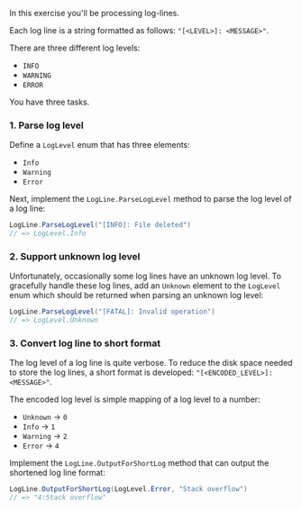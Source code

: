 In this exercise you'll be processing log-lines.

Each log line is a string formatted as follows: `"[<LEVEL>]: <MESSAGE>"`.

There are three different log levels:

- `INFO`
- `WARNING`
- `ERROR`

You have three tasks.

### 1. Parse log level

Define a `LogLevel` enum that has three elements:

- `Info`
- `Warning`
- `Error`

Next, implement the `LogLine.ParseLogLevel` method to parse the log level of a log line:

```csharp
LogLine.ParseLogLevel("[INFO]: File deleted")
// => LogLevel.Info
```

### 2. Support unknown log level

Unfortunately, occasionally some log lines have an unknown log level. To gracefully handle these log lines, add an `Unknown` element to the `LogLevel` enum which should be returned when parsing an unknown log level:

```csharp
LogLine.ParseLogLevel("[FATAL]: Invalid operation")
// => LogLevel.Unknown
```

### 3. Convert log line to short format

The log level of a log line is quite verbose. To reduce the disk space needed to store the log lines, a short format is developed: `"[<ENCODED_LEVEL>]:<MESSAGE>"`.

The encoded log level is simple mapping of a log level to a number:

- `Unknown` -> `0`
- `Info` -> `1`
- `Warning` -> `2`
- `Error` -> `4`

Implement the `LogLine.OutputForShortLog` method that can output the shortened log line format:

```csharp
LogLine.OutputForShortLog(LogLevel.Error, "Stack overflow")
// => "4:Stack overflow"
```
